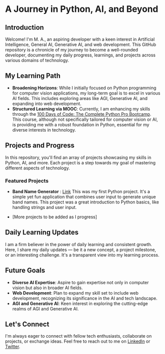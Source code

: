 
# A Journey in Python, AI, and Beyond

## Introduction

Welcome! I'm M. A., an aspiring developer with a keen interest in Artificial Intelligence, General AI, Generative AI, and web development. This GitHub repository is a chronicle of my journey to become a well-rounded developer, documenting my daily progress, learnings, and projects across various domains of technology.

## My Learning Path

- **Broadening Horizons**: While I initially focused on Python programming for computer vision applications, my long-term goal is to excel in various AI fields. This includes exploring areas like AGI, Generative AI, and expanding into web development.
- **Structured Learning via MOOC**: Currently, I am enhancing my skills through the [100 Days of Code: The Complete Python Pro Bootcamp](https://www.udemy.com/course/100-days-of-code/). This course, although not specifically tailored for computer vision or AI, is providing me with a robust foundation in Python, essential for my diverse interests in technology.

## Projects and Progress

In this repository, you'll find an array of projects showcasing my skills in Python, AI, and more. Each project is a step towards my goal of mastering different aspects of technology.

### Featured Projects

- **Band Name Generator** : [Link](Projects/Day#001/1_brand_name_generator.py) This was my first Python project. It's a simple yet fun application that combines user input to generate unique band names. This project was a great introduction to Python basics, like handling strings and user input.

* [More projects to be added as I progress]

## Daily Learning Updates

I am a firm believer in the power of daily learning and consistent growth. Here, I share my daily updates — be it a new concept, a project milestone, or an interesting challenge. It's a transparent view into my learning process.

## Future Goals

- **Diverse AI Expertise**: Aspire to gain expertise not only in computer vision but also in broader AI fields.
- **Web Development**: Plan to expand my skill set to include web development, recognizing its significance in the AI and tech landscape.
- **AGI and Generative AI**: Keen interest in exploring the cutting-edge realms of AGI and Generative AI.

## Let's Connect

I'm always eager to connect with fellow tech enthusiasts, collaborate on projects, or exchange ideas. Feel free to reach out to me on [LinkedIn](https://www.linkedin.com/in/mohliyet) or [Twitter](https://www.twitter.com/mohliyet).
